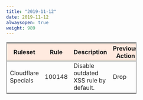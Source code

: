 ```yaml
---
title: "2019-11-12"
date: 2019-11-12
alwaysopen: true
weight: 989
---
```


<table style="border: solid 2px darkgrey; width:70%;">
    <thead style="background:#ffeadf;">
        <tr>
            <th>Ruleset</th>
            <th>Rule</th>
            <th>Description</th>
            <th>Previous Action</th>
            <th>New Action</th>
        </tr>
    </thead>
    <tbody>
        <tr>
            <td>Cloudflare Specials</td>
            <td>100148</td>
            <td>Disable outdated XSS rule by default.</td>
            <td>Drop</td>
            <td>Disable</td>
        </tr>
    </tbody>
</table>
